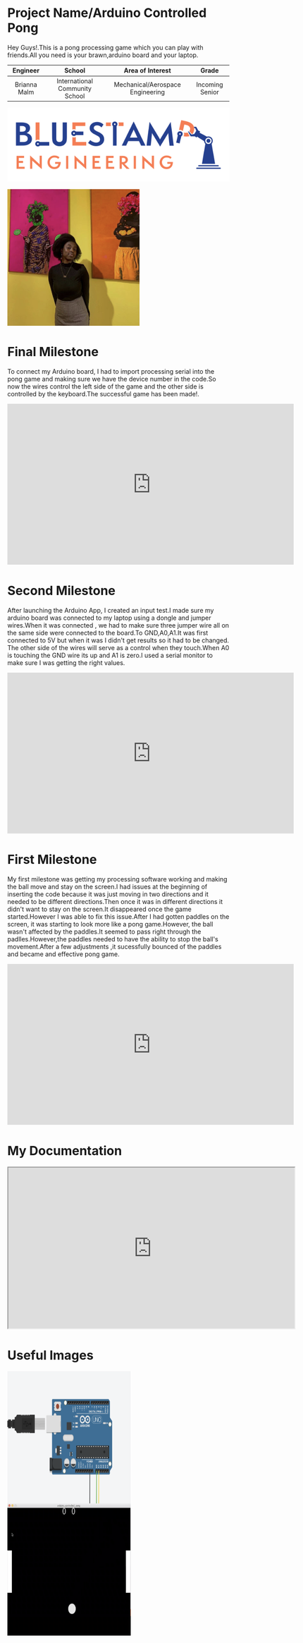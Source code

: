 ﻿# Project Name/Arduino Controlled Pong
Hey Guys!.This is a pong processing game which you can play with friends.All you need is your brawn,arduino board and your laptop.

| **Engineer** | **School** | **Area of Interest** | **Grade** |
|:--:|:--:|:--:|:--:|
| Brianna Malm | International Community School | Mechanical/Aerospace Engineering | Incoming Senior

![Headstone Image](https://raw.githubusercontent.com/BlueStampEng/BSE_Template_Portfolio/de8633f62b5da2234992a0178a6a72fd6df7e7e1/branding/BlueStamp-Logo.svg)

<img src="headshot.png" height="310" width="300">




# Final Milestone
To connect my Arduino board, I had to import processing serial into the pong game and making sure we have the device number in the code.So now the wires control the left side of the game and the other side is controlled by the keyboard.The successful game has been made!.

<iframe width="650" height="365" src="https://www.youtube.com/embed/FmGTrq9Gdn4" title="YouTube video player" frameborder="0" allow="accelerometer; autoplay; clipboard-write; encrypted-media; gyroscope; picture-in-picture" allowfullscreen></iframe>



# Second Milestone
After launching the Arduino App, I created an input test.I made sure my arduino board was connected to my laptop using a dongle and jumper wires.When it was connected , we had to make sure three jumper wire all on the same side were connected to the board.To GND,A0,A1.It was first connected to 5V but when it was I didn't get results so it had to be changed.
The other side of the wires will serve as a control when they touch.When A0 is touching the GND wire its up and A1 is zero.I used a serial monitor to make sure I was getting the right values.

<iframe width="650" height="365" src="https://www.youtube.com/embed/6sgyN1Y26Gs" title="YouTube video player" frameborder="0" allow="accelerometer; autoplay; clipboard-write; encrypted-media; gyroscope; picture-in-picture" allowfullscreen></iframe>



# First Milestone
  

My first milestone was getting my processing software working and making the ball move and stay on the screen.I had issues at the beginning of inserting the code because it was just moving in two directions and it needed to be different directions.Then once it was in different directions it didn't want to stay on the screen.It disappeared once the game started.However I was able to fix this issue.After I had gotten paddles on the screen, it was starting to look more like a pong game.However, the ball wasn't affected by the paddles.It seemed to pass right through the padlles.However,the paddles needed to have the ability to stop the ball's movement.After a few adjustments ,it  sucessfully bounced of the paddles and became and effective pong game.

<iframe width="650" height="365" src="https://www.youtube.com/embed/bWMObeQ9i6E" title="YouTube video player" frameborder="0" allow="accelerometer; autoplay; clipboard-write; encrypted-media; gyroscope; picture-in-picture" allowfullscreen></iframe>



# My Documentation


<iframe width="650" height="365" src="https://docs.google.com/document/d/e/2PACX-1vRQZ36k_hEATV59LdjxpppWR23OxuJt6o0mAkSHdQAeUr2nPlcf-7S0dFv2pmuDYceUuCyCpAaNdq1M/pub?embedded=true"></iframe>


# Useful Images

<img src="diagram.png" height="300" width="280" align="left">
<img src="pong.png" height="300" width="280" align="center">
